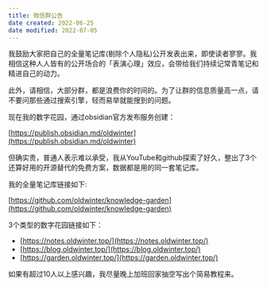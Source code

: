 ```yaml
---
title: 微信群公告
date created: 2022-06-25
date modified: 2022-07-05
---
```

我鼓励大家把自己的全量笔记库(剔除个人隐私)公开发表出来，即使读者寥寥。我相信这种人人皆有的公开场合的「表演心理」效应，会带给我们持续记常青笔记和精进自己的动力。

此外，请相信，大部分群，都是浪费你的时间的。为了让群的信息质量高一点，请不要问那些通过搜索引擎，轻而易举就能搜到的问题。

现在我的数字花园，通过obsidian官方发布服务创建：

[https://publish.obsidian.md/oldwinter](https://publish.obsidian.md/oldwinter)

但确实贵，普通人表示难以承受，我从YouTube和github探索了好久，整出了3个还算好用的开源替代的免费方案，数据都是用的同一套笔记库。

我的全量笔记库链接如下:

[https://github.com/oldwinter/knowledge-garden](https://github.com/oldwinter/knowledge-garden)

3个类型的数字花园链接如下：
- [https://notes.oldwinter.top/](https://notes.oldwinter.top/)
- [https://blog.oldwinter.top/](https://blog.oldwinter.top/)
- [https://garden.oldwinter.top/](https://garden.oldwinter.top/)

如果有超过10人以上感兴趣，我尽量晚上加班回家抽空写出个简易教程来。

